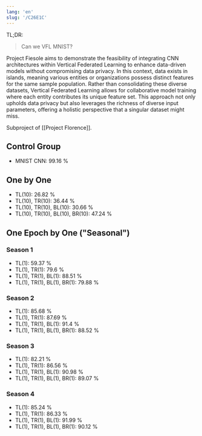 ```yaml
---
lang: 'en'
slug: '/C26E1C'
---
```


TL;DR:

> Can we VFL MNIST?

Project Fiesole aims to demonstrate the feasibility of integrating CNN architectures within Vertical Federated Learning to enhance data-driven models without compromising data privacy. In this context, data exists in islands, meaning various entities or organizations possess distinct features for the same sample population. Rather than consolidating these diverse datasets, Vertical Federated Learning allows for collaborative model training where each entity contributes its unique feature set. This approach not only upholds data privacy but also leverages the richness of diverse input parameters, offering a holistic perspective that a singular dataset might miss.

Subproject of [[Project Florence]].

## Control Group

- MNIST CNN: 99.16 %

## One by One

- TL(10): 26.82 %
- TL(10), TR(10): 36.44 %
- TL(10), TR(10), BL(10): 30.66 %
- TL(10), TR(10), BL(10), BR(10): 47.24 %

## One Epoch by One ("Seasonal")

### Season 1

- TL(1): 59.37 %
- TL(1), TR(1): 79.6 %
- TL(1), TR(1), BL(1): 88.51 %
- TL(1), TR(1), BL(1), BR(1): 79.88 %

### Season 2

- TL(1): 85.68 %
- TL(1), TR(1): 87.69 %
- TL(1), TR(1), BL(1): 91.4 %
- TL(1), TR(1), BL(1), BR(1): 88.52 %

### Season 3

- TL(1): 82.21 %
- TL(1), TR(1): 86.56 %
- TL(1), TR(1), BL(1): 90.98 %
- TL(1), TR(1), BL(1), BR(1): 89.07 %

### Season 4

- TL(1): 85.24 %
- TL(1), TR(1): 86.33 %
- TL(1), TR(1), BL(1): 91.99 %
- TL(1), TR(1), BL(1), BR(1): 90.12 %
